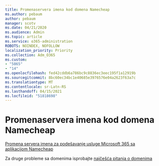 ```yaml
---
title: Promenaservera imena kod domena Namecheap
ms.author: pebaum
author: pebaum
manager: scotv
ms.date: 04/21/2020
ms.audience: Admin
ms.topic: article
ms.service: o365-administration
ROBOTS: NOINDEX, NOFOLLOW
localization_priority: Priority
ms.collection: Adm_O365
ms.custom:
- "5865"
- "14"
ms.openlocfilehash: fed42cddb6a786bc9c8836ec3eec195f1a12919b
ms.sourcegitcommit: 8bc60ec34bc1e40685e3976576e04a2623f63a7c
ms.translationtype: MT
ms.contentlocale: sr-Latn-RS
ms.lasthandoff: 04/15/2021
ms.locfileid: "51818698"
---
```

# <a name="change-nameservers-at-namecheap"></a>Promenaservera imena kod domena Namecheap

[Promena servera imena za podešavanje usluge Microsoft 365 sa aplikacijom Namecheap](https://docs.microsoft.com/microsoft-365/admin/dns/change-nameservers-at-namecheap?view=o365-worldwide)

Za druge probleme sa domenima isprobajte [najčešća pitanja o domenima](https://docs.microsoft.com/microsoft-365/admin/setup/domains-faq?view=o365-worldwide)